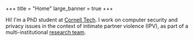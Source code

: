 +++
title = "Home"
large_banner = true
+++

<!-- <img src="/img/self.jpg" alt="photo of sam havron" style="max-width:200px; margin: auto;"> -->

Hi! I'm a PhD student at [Cornell Tech](https://tech.cornell.edu).
I work on computer security and privacy issues in the context of intimate partner violence (IPV), as part of a multi-institutional [research team](https://www.ipvtechresearch.org).
